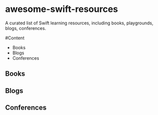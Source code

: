 # awesome-swift-resources
A curated list of Swift learning resources, including books, playgrounds, blogs, conferences.

#Content
 * Books
 * Blogs
 * Conferences
 
## Books

## Blogs

## Conferences

